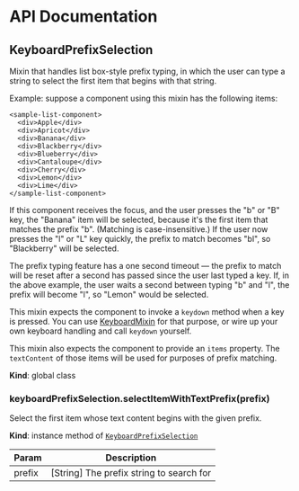 # API Documentation
<a name="KeyboardPrefixSelection"></a>

## KeyboardPrefixSelection
Mixin that handles list box-style prefix typing, in which the user can type
a string to select the first item that begins with that string.

Example: suppose a component using this mixin has the following items:

    <sample-list-component>
      <div>Apple</div>
      <div>Apricot</div>
      <div>Banana</div>
      <div>Blackberry</div>
      <div>Blueberry</div>
      <div>Cantaloupe</div>
      <div>Cherry</div>
      <div>Lemon</div>
      <div>Lime</div>
    </sample-list-component>

If this component receives the focus, and the user presses the "b" or "B"
key, the "Banana" item will be selected, because it's the first item that
matches the prefix "b". (Matching is case-insensitive.) If the user now
presses the "l" or "L" key quickly, the prefix to match becomes "bl", so
"Blackberry" will be selected.

The prefix typing feature has a one second timeout — the prefix to match
will be reset after a second has passed since the user last typed a key.
If, in the above example, the user waits a second between typing "b" and
"l", the prefix will become "l", so "Lemon" would be selected.

This mixin expects the component to invoke a `keydown` method when a key is
pressed. You can use [KeyboardMixin](KeyboardMixin.md) for that
purpose, or wire up your own keyboard handling and call `keydown` yourself.

This mixin also expects the component to provide an `items` property. The
`textContent` of those items will be used for purposes of prefix matching.

  **Kind**: global class
<a name="KeyboardPrefixSelection+selectItemWithTextPrefix"></a>

### keyboardPrefixSelection.selectItemWithTextPrefix(prefix)
Select the first item whose text content begins with the given prefix.

  **Kind**: instance method of <code>[KeyboardPrefixSelection](#KeyboardPrefixSelection)</code>

| Param | Description |
| --- | --- |
| prefix | [String] The prefix string to search for |

